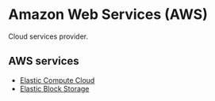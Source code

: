 # Amazon Web Services (AWS)

Cloud services provider.

## AWS services
* [Elastic Compute Cloud](ec2.md)
* [Elastic Block Storage](ebs.md)